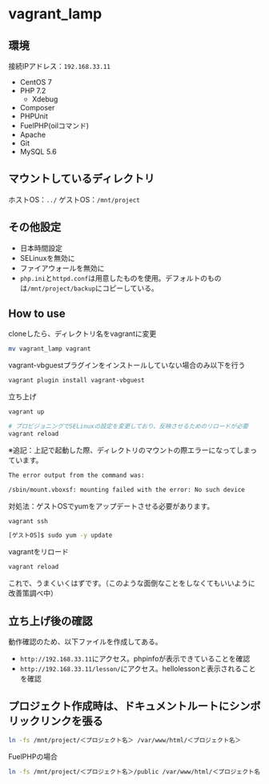 # vagrant_lamp

## 環境

接続IPアドレス：`192.168.33.11`

* CentOS 7
* PHP 7.2
  * Xdebug
* Composer
* PHPUnit
* FuelPHP(oilコマンド)
* Apache
* Git
* MySQL 5.6

## マウントしているディレクトリ

ホストOS：`../`
ゲストOS：`/mnt/project`

## その他設定

* 日本時間設定
* SELinuxを無効に
* ファイアウォールを無効に
* `php.ini`と`httpd.conf`は用意したものを使用。デフォルトのものは`/mnt/project/backup`にコピーしている。

## How to use

cloneしたら、ディレクトリ名をvagrantに変更
```bash
mv vagrant_lamp vagrant
```

vagrant-vbguestプラグインをインストールしていない場合のみ以下を行う
```bash
vagrant plugin install vagrant-vbguest
```

立ち上げ
```bash
vagrant up

# プロビジョニングでSELinuxの設定を変更しており、反映させるためのリロードが必要
vagrant reload
```
※追記：上記で起動した際、ディレクトリのマウントの際エラーになってしまっています。
```bash
The error output from the command was:

/sbin/mount.vboxsf: mounting failed with the error: No such device
```

対処法：ゲストOSでyumをアップデートさせる必要があります。
```bash
vagrant ssh

[ゲストOS]$ sudo yum -y update
```

vagrantをリロード
```bash
vagrant reload
```

これで、うまくいくはずです。（このような面倒なことをしなくてもいいように改善策調べ中）


## 立ち上げ後の確認

動作確認のため、以下ファイルを作成してある。
* `http://192.168.33.11`にアクセス。phpinfoが表示できていることを確認
* `http://192.168.33.11/lesson/`にアクセス。hellolessonと表示されることを確認

## プロジェクト作成時は、ドキュメントルートにシンボリックリンクを張る

```bash
ln -fs /mnt/project/＜プロジェクト名＞ /var/www/html/＜プロジェクト名＞
```

FuelPHPの場合

```bash
ln -fs /mnt/project/＜プロジェクト名＞/public /var/www/html/＜プロジェクト名＞
```
